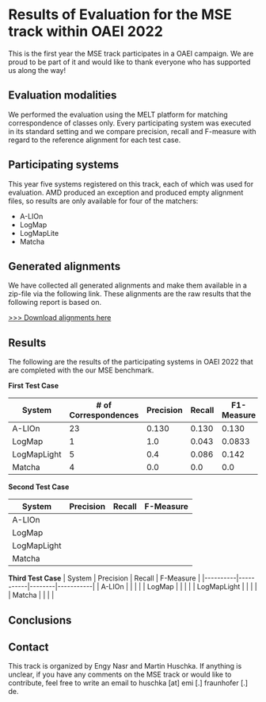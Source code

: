 # Results of Evaluation for the MSE track within OAEI 2022 
This is the first year the MSE track participates in a OAEI campaign. We are proud to be part of it and would like to thank everyone who has supported us along the way!

## Evaluation modalities
We performed the evaluation using the MELT platform for matching correspondence of classes only. Every participating system was executed in its standard setting and we compare precision, recall and F-measure with regard to the reference alignment for each test case. 

## Participating systems
This year five systems registered on this track, each of which was used for evaluation. AMD produced an exception and produced empty alignment files, so results are only available for four of the matchers:
- A-LIOn
- LogMap
- LogMapLite
- Matcha

## Generated alignments
We have collected all generated alignments and make them available in a zip-file via the following link. These alignments are the raw results that the following report is based on.

[>>> Download alignments here](https://github.com/EngyNasr/MSE-Benchmark/raw/main/Results/OAEI2022/oaei2022-mse-alignments.zip)

## Results

The following are the results of the participating systems in OAEI 2022 that are completed with the our MSE benchmark.

**First Test Case**

| System   | # of Correspondences | Precision | Recall | F1-Measure |
|----------|----------------------|-----------|--------|------------|
| A-LIOn   |           23         |   0.130   | 0.130  | 0.130      |
| LogMap   |            1         |    1.0    | 0.043  | 0.0833     |
| LogMapLight |         5         |    0.4    | 0.086  | 0.142      |
| Matcha   |            4         |    0.0    | 0.0    | 0.0        |

**Second Test Case**

| System   | Precision | Recall | F-Measure |
|----------|-----------|--------|-----------|
| A-LIOn   |           |        |           |
| LogMap   |           |        |           |
| LogMapLight |           |        |           |
| Matcha   |           |        |           |

**Third Test Case**
| System   | Precision | Recall | F-Measure |
|----------|-----------|--------|-----------|
| A-LIOn   |           |        |           |
| LogMap   |           |        |           |
| LogMapLight |           |        |           |
| Matcha   |           |        |           |

## Conclusions

## Contact
This track is organized by Engy Nasr and Martin Huschka. If anything is unclear, if you have any comments on the MSE track or would like to contribute, feel free to write an email to huschka [at] emi [.] fraunhofer [.] de.




